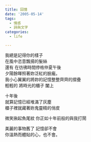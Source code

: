 ```yaml
---
title: 回憶
date: '2005-05-14'
tags:
  - 情感
  - 詩與文字
categories:
  - life

---
```

我總是記得你的樣子  
在風中恣意飄揚的髮絲  
還有 在彷彿時間停格仲夏午後  
夕陽餘暉照著妳泛紅的臉龐。  
我小心翼翼的將妳的記憶整整齊齊的摺疊  
輕輕的 將時光的櫃子 闔上  
  
十年後  
就算記憶已經堆滿了灰塵  
櫃子裡就藏著妳鬼靈精的俏皮  
  
微笑揪起魚尾紋 你正如十年前般的與我打鬧  
  
美麗的事物舊了 記憶卻不會  
你溫熱而體貼的心，也不會。